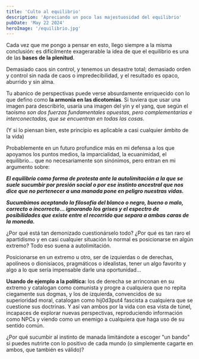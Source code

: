 ```yaml
---
title: 'Culto al equilibrio'
description: 'Apreciando un poco las majestuosidad del equilibrio'
pubDate: 'May 22 2024'
heroImage: '/equilibrio.jpg'
---
```


Cada vez que me pongo a pensar en esto, llego siempre a la misma conclusión: es difícilmente exagerarable la idea de que el equilibrio es una de las **bases de la plenitud**. 

Demasiado caos sin control, y tenemos un desastre total; demasiado orden y control sin nada de caos o impredecibilidad, y el resultado es opaco, aburrido y sin alma.

Tu abanico de perspectivas puede verse absurdamente enriquecido con lo que defino como **la armonía en las dicotomías**. Si tuviera que usar una imagen para describirlo, usaría una imagen del yin y el yang, que según el taoísmo *son dos fuerzas fundamentales opuestas, pero complementarias e interconectadas, que se encuentran en todas las cosas.*

(Y si lo piensan bien, este principio es aplicable a casi cualquier ámbito de la vida)

Probablemente en un futuro profundice más en mi defensa a los que apoyamos los puntos medios, la imparcialidad, la ecuanimidad, el equilibrio... que no necesariamente son sinónimos, pero entran en mi argumento sobre: 

***El equilibrio como forma de protesta ante la autolimitación a la que se suele sucumbir por presión social o por ese instinto ancestral que nos dice que no pertenecer a una manada pone en peligro nuestras vidas.*** 

***Sucumbimos aceptando la filosofía del blanco o negro, bueno o malo, correcto o incorrecto... ignorando los grises y el espectro de posibilidades que existe entre el recorrido que separa a ambas caras de la moneda.***



¿Por qué está tan demonizado cuestionárselo todo? ¿Por qué es tan raro el apartidismo y en casi cualquier situación lo normal es posicionarse en algún extremo? Todo eso suena a autolimitación.


Posicionarse en un extremo u otro, ser de izquierdas o de derechas, apolíneos o dionisíacos, pragmáticos o idealistas, tener un algo favorito y algo a lo que sería impensable darle una oportunidad... 

**Usando de ejemplo a la política:** los de derecha se arrinconan en su extremo y catalogan como comunista y progre a cualquiera que no repita ciegamente sus dogmas, y los de izquierda, convencidos de su superioridad moral, catalogan como hij0d3put4 fascista a cualquiera que se cuestione sus doctrinas. Y así van ambos por la vida con esa vista de túnel, incapaces de explorar nuevas perspectivas, reproduciendo información como NPCs y viendo como un enemigo a cualquiera que haga uso de su sentido común.

¿Por qué sucumbir al instinto de manada limitándote a escoger "un bando" si puedes nutrirte con lo positivo de cada mundo (o simplemente cagarte en ambos, que también es válido)?
